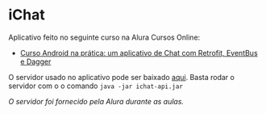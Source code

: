 # iChat

Aplicativo feito no seguinte curso na Alura Cursos Online:

- [Curso Android na prática: um aplicativo de Chat com Retrofit, EventBus e Dagger][curso1]

O servidor usado no aplicativo pode ser baixado [aqui][server]. Basta rodar o servidor com o o comando `java -jar ichat-api.jar`

*O servidor foi fornecido pela Alura durante as aulas.*


[curso1]: <https://cursos.alura.com.br/course/android-chat>
[server]: <https://drive.google.com/file/d/0B_es1D5alSWodjVmbGQyR1N1aVU/view?usp=sharing>
